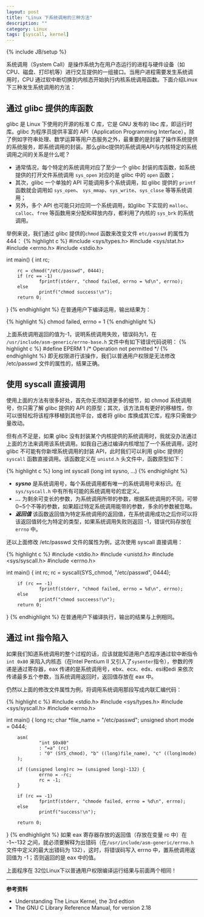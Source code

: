 ```yaml
---
layout: post
title: "Linux 下系统调用的三种方法"
description: ""
category: Linux 
tags: [syscall, kernel]
---
```

{% include JB/setup %}

系统调用（System Call）是操作系统为在用户态运行的进程与硬件设备（如CPU、磁盘、打印机等）进行交互提供的一组接口。当用户进程需要发生系统调用时，CPU 通过软中断切换到内核态开始执行内核系统调用函数。下面介绍Linux 下三种发生系统调用的方法：

## 通过 glibc 提供的库函数
glibc 是 Linux 下使用的开源的标准 C 库，它是 GNU 发布的 libc 库，即运行时库。glibc 为程序员提供丰富的 API（Application Programming Interface），除了例如字符串处理、数学运算等用户态服务之外，最重要的是封装了操作系统提供的系统服务，即系统调用的封装。那么glibc提供的系统调用API与内核特定的系统调用之间的关系是什么呢？

* 通常情况，每个特定的系统调用对应了至少一个 glibc 封装的库函数，如系统提供的打开文件系统调用 `sys_open` 对应的是 glibc 中的 `open` 函数；
* 其次，glibc 一个单独的 API 可能调用多个系统调用，如 glibc 提供的 `printf` 函数就会调用如 `sys_open`、
`sys_mmap`、`sys_write`、`sys_close` 等等系统调用；
* 另外，多个 API 也可能只对应同一个系统调用，如glibc 下实现的 `malloc`、`calloc`、`free` 等函数用来分配和释放内存，都利用了内核的 `sys_brk` 的系统调用。

举例来说，我们通过 glibc 提供的`chmod` 函数来改变文件 `etc/passwd` 的属性为 444：
{% highlight c %}
#include <sys/types.h>
#include <sys/stat.h>
#include <errno.h>
#include <stdio.h>
 
int main()
{
        int rc;
 
        rc = chmod("/etc/passwd", 0444);
        if (rc == -1)
                fprintf(stderr, "chmod failed, errno = %d\n", errno);
        else
                printf("chmod success!\n");
        return 0;
}
{% endhighlight %}
在普通用户下编译运用，输出结果为：

{% highlight %}
chmod failed, errno = 1
{% endhighlight %}

上面系统调用返回的值为-1，说明系统调用失败，错误码为1，在 `/usr/include/asm-generic/errno-base.h` 文件中有如下错误代码说明：
{% highlight c %}
#define EPERM	     	1	            /* Operation not permitted */
{% endhighlight %}
即无权限进行该操作，我们以普通用户权限是无法修改 /etc/passwd 文件的属性的，结果正确。


## 使用 syscall 直接调用
使用上面的方法有很多好处，首先你无须知道更多的细节，如 chmod 系统调用号，你只需了解 glibc 提供的 API 的原型；其次，该方法具有更好的移植性，你可以很轻松将该程序移植到其他平台，或者将 glibc 库换成其它库，程序只需做少量改动。

但有点不足是，如果 glibc 没有封装某个内核提供的系统调用时，我就没办法通过上面的方法来调用该系统调用。如我自己通过编译内核增加了一个系统调用，这时 glibc 不可能有你新增系统调用的封装 API，此时我们可以利用 glibc 提供的 `syscall` 函数直接调用。该函数定义在 `unistd.h` 头文件中，函数原型如下：

{% highlight c %}
long int syscall (long int sysno, ...)
{% endhighlight %}

* ***sysno*** 是系统调用号，每个系统调用都有唯一的系统调用号来标识。在 `sys/syscall.h` 中有所有可能的系统调用号的宏定义。
* ***...***  为剩余可变长的参数，为系统调用所带的参数，根据系统调用的不同，可带0~5个不等的参数，如果超过特定系统调用能带的参数，多余的参数被忽略。
* ***返回值*** 该函数返回值为特定系统调用的返回值，在系统调用成功之后你可以将该返回值转化为特定的类型，如果系统调用失败则返回 -1，错误代码存放在 `errno` 中。

还以上面修改 /etc/passwd 文件的属性为例，这次使用 syscall 直接调用：

{% highlight c %}
#include <stdio.h>
#include <unistd.h>
#include <sys/syscall.h>
#include <errno.h>
 
int main()
{
        int rc;
        rc = syscall(SYS_chmod, "/etc/passwd", 0444);
 
        if (rc == -1)
                fprintf(stderr, "chmod failed, errno = %d\n", errno);
        else
                printf("chmod succeess!\n");
        return 0;
}
{% endhighlight %}
在普通用户下编译执行，输出的结果与上例相同。

## 通过 int 指令陷入 ##
如果我们知道系统调用的整个过程的话，应该就能知道用户态程序通过软中断指令`int 0x80` 来陷入内核态（在Intel Pentium II 又引入了`sysenter`指令），参数的传递是通过寄存器，eax 传递的是系统调用号，ebx、ecx、edx、esi和edi 来依次传递最多五个参数，当系统调用返回时，返回值存放在 eax 中。

仍然以上面的修改文件属性为例，将调用系统调用那段写成内联汇编代码：

{% highlight c %}
#include <stdio.h>
#include <sys/types.h>
#include <sys/syscall.h>
#include <errno.h>

int main()
{
        long rc;
        char *file_name = "/etc/passwd";
        unsigned short mode = 0444;
 
        asm(
                "int $0x80"
                : "=a" (rc)
                : "0" (SYS_chmod), "b" ((long)file_name), "c" ((long)mode)
        );
 
        if ((unsigned long)rc >= (unsigned long)-132) {
                errno = -rc;
                rc = -1;
        }
 
        if (rc == -1)
                fprintf(stderr, "chmode failed, errno = %d\n", errno);
        else
                printf("success!\n");
 
        return 0;
}
{% endhighlight %}
如果 eax 寄存器存放的返回值（存放在变量 rc 中）在 -1~-132 之间，就必须要解释为出错码（在`/usr/include/asm-generic/errno.h` 文件中定义的最大出错码为 132），这时，将错误码写入 errno 中，置系统调用返回值为 -1；否则返回的是 eax 中的值。

上面程序在 32位Linux下以普通用户权限编译运行结果与前面两个相同！


---

**参考资料**

* Understanding The Linux Kernel, the 3rd edtion
* The GNU C Library Reference Manual, for version 2.18

